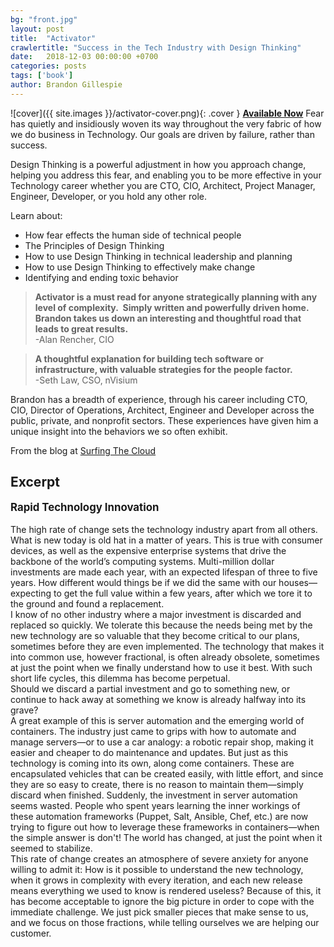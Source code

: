 ```yaml
---
bg: "front.jpg"
layout: post
title:  "Activator"
crawlertitle: "Success in the Tech Industry with Design Thinking"
date:   2018-12-03 00:00:00 +0700
categories: posts
tags: ['book']
author: Brandon Gillespie
---
```

![cover]({{ site.images }}/activator-cover.png){: .cover }
**[Available Now](http://amzn.to/2rZJx5a)**
Fear has quietly and insidiously woven its way throughout the very fabric of how we do business in Technology. Our goals are driven by failure, rather than success.

Design Thinking is a powerful adjustment in how you approach change, helping you address this fear, and enabling you to be more effective in your Technology career whether you are CTO, CIO, Architect, Project Manager, Engineer, Developer, or you hold any other role.

Learn about:

* How fear effects the human side of technical people
* The Principles of Design Thinking
* How to use Design Thinking in technical leadership and planning
* How to use Design Thinking to effectively make change
* Identifying and ending toxic behavior 

> <b>Activator is a must read for anyone strategically planning with any level of complexity.  Simply written and powerfully driven home.  Brandon takes us down an interesting and thoughtful road that leads to great results.</b><br>  -Alan Rencher, CIO

> <b>A thoughtful explanation for building tech software or infrastructure, with valuable strategies for the people factor.</b><br> -Seth Law, CSO, nVisium

Brandon has a breadth of experience, through his career including CTO, CIO, Director of Operations, Architect, Engineer and Developer across the public, private, and nonprofit sectors.  These experiences have given him a unique insight into the behaviors we so often exhibit.


From the blog at [Surfing The Cloud](https://surfingthe.cloud/)

## Excerpt

<div class="ficbase"><b style="font-size: larger">Rapid Technology Innovation</b></div>
<div class="fic">&nbsp;</div>
<div class="fic">The high rate of change sets the technology industry apart from all others.  What is new today is old hat in a matter of years.  This is true with consumer devices, as well as the expensive enterprise systems that drive the backbone of the world’s computing systems.  Multi-million dollar investments are made each year, with an expected lifespan of three to five years.  How different would things be if we did the same with our houses—expecting to get the full value within a few years, after which we tore it to the ground and found a replacement.</div>
<div class="fic">I know of no other industry where a major investment is discarded and replaced so quickly.  We tolerate this because the needs being met by the new technology are so valuable that they become critical to our plans, sometimes before they are even implemented.  The technology that makes it into common use, however fractional, is often already obsolete, sometimes at just the point when we finally understand how to use it best.  With such short life cycles, this dilemma has become perpetual.</div>
<div class="fic">Should we discard a partial investment and go to something new, or continue to hack away at something we know is already halfway into its grave?</div>
<div class="fic">A great example of this is server automation and the emerging world of containers.  The industry just came to grips with how to automate and manage servers—or to use a car analogy: a robotic repair shop, making it easier and cheaper to do maintenance and updates.  But just as this technology is coming into its own, along come containers.  These are encapsulated vehicles that can be created easily, with little effort, and since they are so easy to create, there is no reason to maintain them—simply discard when finished.  Suddenly, the investment in server automation seems wasted.  People who spent years learning the inner workings of these automation frameworks (Puppet, Salt, Ansible, Chef, etc.) are now trying to figure out how to leverage these frameworks in containers—when the simple answer is don't!  The world has changed, at just the point when it seemed to stabilize.</div>
<div class="fic">This rate of change creates an atmosphere of severe anxiety for anyone willing to admit it: How is it possible to understand the new technology, when it grows in complexity with every iteration, and each new release means everything we used to know is rendered useless?  Because of this, it has become acceptable to ignore the big picture in order to cope with the immediate challenge.  We just pick smaller pieces that make sense to us, and we focus on those fractions, while telling ourselves we are helping our customer.</div>
